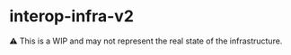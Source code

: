 # interop-infra-v2

:warning: This is a WIP and may not represent the real state of the infrastructure.
